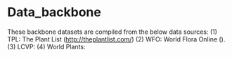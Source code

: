 # Data_backbone

These backbone datasets are compiled from the below data sources:
(1) TPL: The Plant List (http://theplantlist.com/)
(2) WFO: World Flora Online ().
(3) LCVP:
(4) World Plants:
